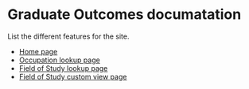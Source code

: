 # Graduate Outcomes documatation

List the different features for the site.
* [Home page](home.md)
* [Occupation lookup page](occupation-lookup\occupation-lookup)
* [Field of Study lookup page](field-of-study-lookup\field-of-study-lookup)
* [Field of Study custom view page](field-of-study-custom-view)
